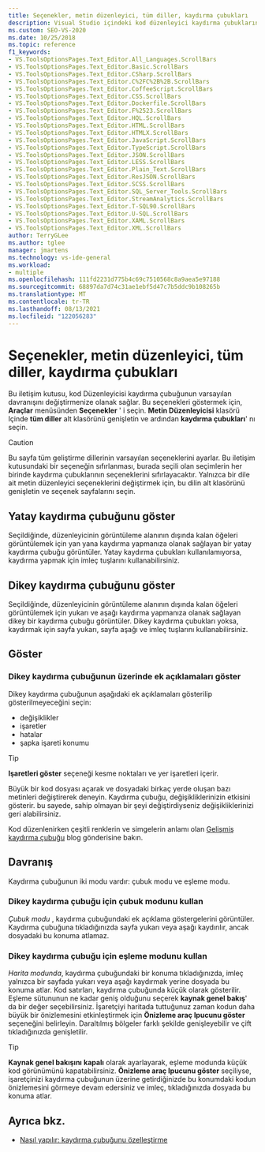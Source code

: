 ```yaml
---
title: Seçenekler, metin düzenleyici, tüm diller, kaydırma çubukları
description: Visual Studio içindeki kod düzenleyici kaydırma çubuklarının varsayılan davranışını değiştirmek için tüm diller bölümündeki kaydırma çubukları sayfasını nasıl kullanacağınızı öğrenin.
ms.custom: SEO-VS-2020
ms.date: 10/25/2018
ms.topic: reference
f1_keywords:
- VS.ToolsOptionsPages.Text_Editor.All_Languages.ScrollBars
- VS.ToolsOptionsPages.Text_Editor.Basic.ScrollBars
- VS.ToolsOptionsPages.Text_Editor.CSharp.ScrollBars
- VS.ToolsOptionsPages.Text_Editor.C%2FC%2B%2B.ScrollBars
- VS.ToolsOptionsPages.Text_Editor.CoffeeScript.ScrollBars
- VS.ToolsOptionsPages.Text_Editor.CSS.ScrollBars
- VS.ToolsOptionsPages.Text_Editor.Dockerfile.ScrollBars
- VS.ToolsOptionsPages.Text_Editor.F%2523.ScrollBars
- VS.ToolsOptionsPages.Text_Editor.HQL.ScrollBars
- VS.ToolsOptionsPages.Text_Editor.HTML.ScrollBars
- VS.ToolsOptionsPages.Text_Editor.HTMLX.ScrollBars
- VS.ToolsOptionsPages.Text_Editor.JavaScript.ScrollBars
- VS.ToolsOptionsPages.Text_Editor.TypeScript.ScrollBars
- VS.ToolsOptionsPages.Text_Editor.JSON.ScrollBars
- VS.ToolsOptionsPages.Text_Editor.LESS.ScrollBars
- VS.ToolsOptionsPages.Text_Editor.Plain_Text.ScrollBars
- VS.ToolsOptionsPages.Text_Editor.ResJSON.ScrollBars
- VS.ToolsOptionsPages.Text_Editor.SCSS.ScrollBars
- VS.ToolsOptionsPages.Text_Editor.SQL_Server_Tools.ScrollBars
- VS.ToolsOptionsPages.Text_Editor.StreamAnalytics.ScrollBars
- VS.ToolsOptionsPages.Text_Editor.T-SQL90.ScrollBars
- VS.ToolsOptionsPages.Text_Editor.U-SQL.ScrollBars
- VS.ToolsOptionsPages.Text_Editor.XAML.ScrollBars
- VS.ToolsOptionsPages.Text_Editor.XML.ScrollBars
author: TerryGLee
ms.author: tglee
manager: jmartens
ms.technology: vs-ide-general
ms.workload:
- multiple
ms.openlocfilehash: 111fd2231d775b4c69c7510568c8a9aea5e97188
ms.sourcegitcommit: 68897da7d74c31ae1ebf5d47c7b5ddc9b108265b
ms.translationtype: MT
ms.contentlocale: tr-TR
ms.lasthandoff: 08/13/2021
ms.locfileid: "122056283"
---
```

# <a name="options-text-editor-all-languages-scroll-bars"></a>Seçenekler, metin düzenleyici, tüm diller, kaydırma çubukları
Bu iletişim kutusu, kod Düzenleyicisi kaydırma çubuğunun varsayılan davranışını değiştirmenize olanak sağlar. Bu seçenekleri göstermek için, **Araçlar** menüsünden **Seçenekler** ' i seçin. **Metin Düzenleyicisi** klasörü Içinde **tüm diller** alt klasörünü genişletin ve ardından **kaydırma çubukları**' nı seçin.

> [!CAUTION]
> Bu sayfa tüm geliştirme dillerinin varsayılan seçeneklerini ayarlar. Bu iletişim kutusundaki bir seçeneğin sıfırlanması, burada seçili olan seçimlerin her birinde kaydırma çubuklarının seçeneklerini sıfırlayacaktır. Yalnızca bir dile ait metin düzenleyici seçeneklerini değiştirmek için, bu dilin alt klasörünü genişletin ve seçenek sayfalarını seçin.

## <a name="show-horizontal-scroll-bar"></a>Yatay kaydırma çubuğunu göster

Seçildiğinde, düzenleyicinin görüntüleme alanının dışında kalan öğeleri görüntülemek için yan yana kaydırma yapmanıza olanak sağlayan bir yatay kaydırma çubuğu görüntüler. Yatay kaydırma çubukları kullanılamıyorsa, kaydırma yapmak için imleç tuşlarını kullanabilirsiniz.

## <a name="show-vertical-scroll-bar"></a>Dikey kaydırma çubuğunu göster

Seçildiğinde, düzenleyicinin görüntüleme alanının dışında kalan öğeleri görüntülemek için yukarı ve aşağı kaydırma yapmanıza olanak sağlayan dikey bir kaydırma çubuğu görüntüler. Dikey kaydırma çubukları yoksa, kaydırmak için sayfa yukarı, sayfa aşağı ve imleç tuşlarını kullanabilirsiniz.

## <a name="display"></a>Göster

### <a name="show-annotations-over-vertical-scroll-bar"></a>Dikey kaydırma çubuğunun üzerinde ek açıklamaları göster

Dikey kaydırma çubuğunun aşağıdaki ek açıklamaları gösterilip gösterilmeyeceğini seçin:

- değişiklikler
- işaretler
- hatalar
- şapka işareti konumu

> [!TIP]
> **Işaretleri göster** seçeneği kesme noktaları ve yer işaretleri içerir.

Büyük bir kod dosyası açarak ve dosyadaki birkaç yerde oluşan bazı metinleri değiştirerek deneyin. Kaydırma çubuğu, değişikliklerinizin etkisini gösterir. bu sayede, sahip olmayan bir şeyi değiştirdiyseniz değişikliklerinizi geri alabilirsiniz.

Kod düzenlenirken çeşitli renklerin ve simgelerin anlamı olan [Gelişmiş kaydırma çubuğu](/archive/blogs/cdnstudents/visual-studio-tips-and-tricks-enhanced-scroll-bar) blog gönderisine bakın.

## <a name="behavior"></a>Davranış

Kaydırma çubuğunun iki modu vardır: çubuk modu ve eşleme modu.

### <a name="use-bar-mode-for-vertical-scroll-bar"></a>Dikey kaydırma çubuğu için çubuk modunu kullan

*Çubuk modu* , kaydırma çubuğundaki ek açıklama göstergelerini görüntüler. Kaydırma çubuğuna tıkladığınızda sayfa yukarı veya aşağı kaydırılır, ancak dosyadaki bu konuma atlamaz.

### <a name="use-map-mode-for-vertical-scroll-bar"></a>Dikey kaydırma çubuğu için eşleme modunu kullan

*Harita modunda*, kaydırma çubuğundaki bir konuma tıkladığınızda, imleç yalnızca bir sayfada yukarı veya aşağı kaydırmak yerine dosyada bu konuma atlar. Kod satırları, kaydırma çubuğunda küçük olarak gösterilir. Eşleme sütununun ne kadar geniş olduğunu seçerek **kaynak genel bakış**' da bir değer seçebilirsiniz. İşaretçiyi haritada tuttuğunuz zaman kodun daha büyük bir önizlemesini etkinleştirmek için **Önizleme araç Ipucunu göster** seçeneğini belirleyin. Daraltılmış bölgeler farklı şekilde genişleyebilir ve çift tıkladığınızda genişletilir.

> [!TIP]
> **Kaynak genel bakışını** **kapalı** olarak ayarlayarak, eşleme modunda küçük kod görünümünü kapatabilirsiniz. **Önizleme araç Ipucunu göster** seçiliyse, işaretçinizi kaydırma çubuğunun üzerine getirdiğinizde bu konumdaki kodun önizlemesini görmeye devam edersiniz ve imleç, tıkladığınızda dosyada bu konuma atlar.

## <a name="see-also"></a>Ayrıca bkz.

- [Nasıl yapılır: kaydırma çubuğunu özelleştirme](../how-to-track-your-code-by-customizing-the-scrollbar.md)